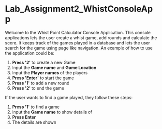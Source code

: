# Lab_Assignment2_WhistConsoleApp
Welcome to the Whist Point Calculator Console Application. 
This console applications lets the user create a whist game, add rounds and calculate the score.
It keeps track of the games played in a database and lets the user search for the game using page like navigation.
An example of how to use the application could be:
1. __Press '2'__ to create a new Game
2. Input the __Game name__ and __Game Location__
3. Input the __Player names__ of the players
4. __Press 'Enter'__ to start the game
5. __Press '1'__ to add a new round
6. __Press '2'__ to end the game

If the user wants to find a game played, they follow these steps:
1. __Press '1'__ to find a game
2. Input the __Game name__ to show details of
3. __Press Enter__
4. The details are shown

